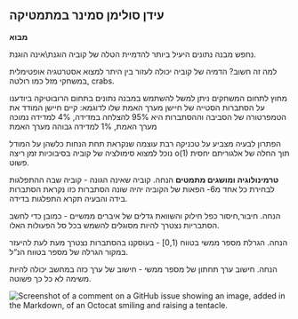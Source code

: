 עידן סולימן
**סמינר במתמטיקה**
---
**מבוא**

נחפש מבנה נתונים היעיל ביותר להדמיית הטלה של קוביה הוגנת\אינה הוגנת.

למה זה חשוב? הדמיה של קוביה יכולה לעזור בין היתר למצוא אסטרטגיה אופטימלית במשחקי מזל כמו רולטה, crabs.

מחוץ לתחום המשחקים ניתן למשל להשתמש במבנה נתונים בתחום הרובוטיקה ביודענו על הסתברות הסטייה של חיישן מערך האמת שלו לדוגמא: קיים חיישן המודד את הטמפרטורה של הסביבה וההסתברות היא 95% להצלחה במדידה, 4% למדידה נמוכה מערך האמת, 1% למדידה גבוהה מערך האמת 

הפתרון לבעיה מצביע על טכניקה רבת עוצמה שנקראת תחת הנחות כלשהן על המודל נוכל למצוא סימולציה של קוביה בסיבוכיות זמן ריצה o(1) תוך החלה של אלגוריתם יחסית פשוט.

**טרמינולוגיה ומושגים מתמטים**
הנחה. קוביה שאינה הגונה - קוביה שבה ההתפלגות לבחירת כל אחד מ6- הפאות של הקוביה יהיה שונה הסתברות כזו נקראת הסתברות בידה והבעיה תקרא התפלגות בדידה.

הנחה. חיבור,חיסור כפל חילוק והשוואת גדלים של איברים ממשיים - כמובן כדי לחשב הסתבריות נצטרך להיות מסוגלים להשמש בכל סל הפעולות האלו.

הנחה. הגרלת מספר ממשי בטווח (0,1] - בעוסקנו בהסתברות נצטרך מעת לעת להיעזר במקור הגרלה של מספר בטווח הנ“ל.

הנחה. חישוב ערך תחתון של מספר ממשי - חישוב של ערך כזה במחשב יכולה להיות משימה לא כל כך פשוטה.

![Screenshot of a comment on a GitHub issue showing an image, added in the Markdown, of an Octocat smiling and raising a tentacle.]([https://myoctocat.com/assets/images/base-octocat.svg](https://www.keithschwarz.com/darts-dice-coins/images/0to1partitioned.png)https://www.keithschwarz.com/darts-dice-coins/images/0to1partitioned.png)

